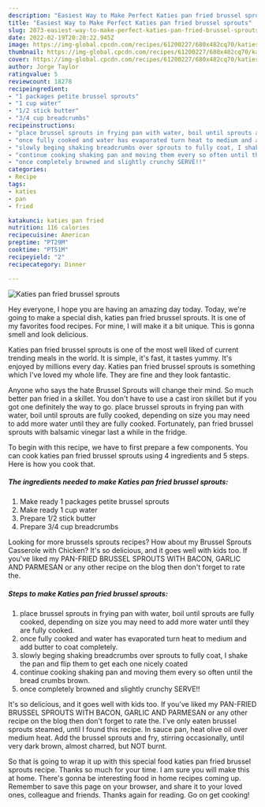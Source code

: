 ```yaml
---
description: "Easiest Way to Make Perfect Katies pan fried brussel sprouts"
title: "Easiest Way to Make Perfect Katies pan fried brussel sprouts"
slug: 2073-easiest-way-to-make-perfect-katies-pan-fried-brussel-sprouts
date: 2022-02-19T20:20:22.945Z
image: https://img-global.cpcdn.com/recipes/61200227/680x482cq70/katies-pan-fried-brussel-sprouts-recipe-main-photo.jpg
thumbnail: https://img-global.cpcdn.com/recipes/61200227/680x482cq70/katies-pan-fried-brussel-sprouts-recipe-main-photo.jpg
cover: https://img-global.cpcdn.com/recipes/61200227/680x482cq70/katies-pan-fried-brussel-sprouts-recipe-main-photo.jpg
author: Jorge Taylor
ratingvalue: 5
reviewcount: 18278
recipeingredient:
- "1 packages petite brussel sprouts"
- "1 cup water"
- "1/2 stick butter"
- "3/4 cup breadcrumbs"
recipeinstructions:
- "place brussel sprouts in frying pan with water, boil until sprouts are fully cooked, depending on size you may need to add more water until they are fully cooked."
- "once fully cooked and water has evaporated turn heat to medium and add butter to coat completely."
- "slowly beging shaking breadcrumbs over sprouts to fully coat, I shake the pan and flip them to get each one nicely coated"
- "continue cooking shaking pan and moving them every so often until the bread crumbs brown."
- "once completely browned and slightly crunchy SERVE!!"
categories:
- Recipe
tags:
- katies
- pan
- fried

katakunci: katies pan fried 
nutrition: 116 calories
recipecuisine: American
preptime: "PT29M"
cooktime: "PT51M"
recipeyield: "2"
recipecategory: Dinner

---
```



![Katies pan fried brussel sprouts](https://img-global.cpcdn.com/recipes/61200227/680x482cq70/katies-pan-fried-brussel-sprouts-recipe-main-photo.jpg)

Hey everyone, I hope you are having an amazing day today. Today, we're going to make a special dish, katies pan fried brussel sprouts. It is one of my favorites food recipes. For mine, I will make it a bit unique. This is gonna smell and look delicious.

Katies pan fried brussel sprouts is one of the most well liked of current trending meals in the world. It is simple, it's fast, it tastes yummy. It's enjoyed by millions every day. Katies pan fried brussel sprouts is something which I've loved my whole life. They are fine and they look fantastic.

Anyone who says the hate Brussel Sprouts will change their mind. So much better pan fried in a skillet. You don't have to use a cast iron skillet but if you got one definitely the way to go. place brussel sprouts in frying pan with water, boil until sprouts are fully cooked, depending on size you may need to add more water until they are fully cooked. Fortunately, pan fried brussel sprouts with balsamic vinegar last a while in the fridge.


To begin with this recipe, we have to first prepare a few components. You can cook katies pan fried brussel sprouts using 4 ingredients and 5 steps. Here is how you cook that.

<!--inarticleads1-->

##### The ingredients needed to make Katies pan fried brussel sprouts:

1. Make ready 1 packages petite brussel sprouts
1. Make ready 1 cup water
1. Prepare 1/2 stick butter
1. Prepare 3/4 cup breadcrumbs


Looking for more brussels sprouts recipes? How about my Brussel Sprouts Casserole with Chicken? It's so delicious, and it goes well with kids too. If you've liked my PAN-FRIED BRUSSEL SPROUTS WITH BACON, GARLIC AND PARMESAN or any other recipe on the blog then don't forget to rate the. 

<!--inarticleads2-->

##### Steps to make Katies pan fried brussel sprouts:

1. place brussel sprouts in frying pan with water, boil until sprouts are fully cooked, depending on size you may need to add more water until they are fully cooked.
1. once fully cooked and water has evaporated turn heat to medium and add butter to coat completely.
1. slowly beging shaking breadcrumbs over sprouts to fully coat, I shake the pan and flip them to get each one nicely coated
1. continue cooking shaking pan and moving them every so often until the bread crumbs brown.
1. once completely browned and slightly crunchy SERVE!!


It's so delicious, and it goes well with kids too. If you've liked my PAN-FRIED BRUSSEL SPROUTS WITH BACON, GARLIC AND PARMESAN or any other recipe on the blog then don't forget to rate the. I've only eaten brussel sprouts steamed, until I found this recipe. In sauce pan, heat olive oil over medium heat. Add the brussel sprouts and fry, stirring occasionally, until very dark brown, almost charred, but NOT burnt. 

So that is going to wrap it up with this special food katies pan fried brussel sprouts recipe. Thanks so much for your time. I am sure you will make this at home. There's gonna be interesting food in home recipes coming up. Remember to save this page on your browser, and share it to your loved ones, colleague and friends. Thanks again for reading. Go on get cooking!
